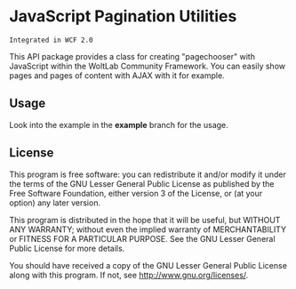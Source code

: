 JavaScript Pagination Utilities
===============================

    Integrated in WCF 2.0

This API package provides a class for creating "pagechooser" with JavaScript within the WoltLab Community Framework. You can easily show pages and pages of content with AJAX with it for example.

Usage
-----

Look into the example in the **example** branch for the usage.

License
-------

This program is free software: you can redistribute it and/or modify
it under the terms of the GNU Lesser General Public License as published by
the Free Software Foundation, either version 3 of the License, or
(at your option) any later version.

This program is distributed in the hope that it will be useful,
but WITHOUT ANY WARRANTY; without even the implied warranty of
MERCHANTABILITY or FITNESS FOR A PARTICULAR PURPOSE.  See the
GNU Lesser General Public License for more details.

You should have received a copy of the GNU Lesser General Public License
along with this program.  If not, see <http://www.gnu.org/licenses/>.

